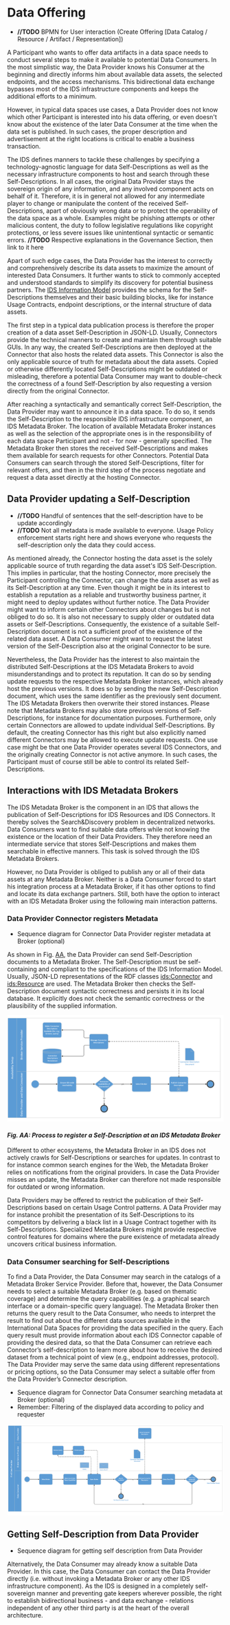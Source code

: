 # Data Offering

- **//TODO** BPMN for User interaction (Create Offering [Data Catalog / Resource / Artifact / Representation])

A Participant who wants to offer data artifacts in a data space needs to conduct several steps to make it available to potential Data Consumers. In the most simplistic way, the Data Provider knows his Consumer at the beginning and directly informs him about available data assets, the selected endpoints, and the access mechanisms. This bidirectional data exchange bypasses most of the IDS infrastructure components and keeps the additional efforts to a minimum.

However, in typical data spaces use cases, a Data Provider does not know which other Participant is interested into his data offering, or even doesn't know about the existence of the later Data Consumer at the time when the data set is published. In such cases, the proper description and advertisement at the right locations is critical to enable a business transaction.

The IDS defines manners to tackle these challenges by specifying a technology-agnostic language for data Self-Descriptions as well as the necessary infrastructure components to host and search through these Self-Descriptions. In all cases, the original Data Provider stays the sovereign origin of any information, and any involved component acts on behalf of it. Therefore, it is in general not allowed for any intermediate player to change or manipulate the content of the received Self-Descriptions, apart of obviously wrong data or to protect the operability of the data space as a whole. Examples might be phishing attempts or other malicious content, the duty to follow legislative regulations like copyright protections, or less severe issues like unintentional syntactic or semantic errors.
**//TODO** Respective explanations in the Governance Section, then link to it here

Apart of such edge cases, the Data Provider has the interest to correctly and comprehensively describe its data assets to maximize the amount of interested Data Consumers. It further wants to stick to commonly accepted and understood standards to simplify its discovery for potential business partners. The [IDS Information Model](../3_4_Information_Layer) provides the schema for the Self-Descriptions themselves and their basic building blocks, like for instance Usage Contracts, endpoint descriptions, or the internal structure of data assets.

The first step in a typical data publication process is therefore the proper creation of a data asset Self-Description in JSON-LD. Usually, Connectors provide the technical manners to create and maintain them through suitable GUIs. In any way, the created Self-Descriptions are then deployed at the Connector that also hosts the related data assets. This Connector is also the only applicable source of truth for metadata about the data assets. Copied or otherwise differently located Self-Descriptions might be outdated or misleading, therefore a potential Data Consumer may want to double-check the correctness of a found Self-Description by also requesting a version directly from the original Connector.

After reaching a syntactically and semantically correct Self-Description, the Data Provider may want to announce it in a data space. To do so, it sends the Self-Description to the responsible IDS infrastructure component, an IDS Metadata Broker. The location of available Metadata Broker instances as well as the selection of the appropriate ones is in the responsibility of each data space Participant and not - for now - generally specified. The Metadata Broker then stores the received Self-Descriptions and makes them available for search requests for other Connectors. Potential Data Consumers can search through the stored Self-Descriptions, filter for relevant offers, and then in the third step of the process negotiate and request a data asset directly at the hosting Connector.

## Data Provider updating a Self-Description
- **//TODO** Handful of sentences that the self-description have to be update accordingly
- **//TODO** Not all metadata is made available to everyone. Usage Policy enforcement starts right here and shows everyone who requests the self-description only the data they could access.

As mentioned already, the Connector hosting the data asset is the solely applicable source of truth regarding the data asset's IDS Self-Description. This implies in particular, that the hosting Connector, more precisely the Participant controlling the Connector, can change the data asset as well as its Self-Description at any time. Even though it might be in its interest to establish a reputation as a reliable and trustworthy business partner, it might need to deploy updates without further notice. The Data Provider might want to inform certain other Connectors about changes but is not obliged to do so. It is also not necessary to supply older or outdated data assets or Self-Descriptions. Consequently, the existence of a suitable Self-Description document is not a sufficient proof of the existence of the related data asset. A Data Consumer might want to request the latest version of the Self-Description also at the original Connector to be sure.

Nevertheless, the Data Provider has the interest to also maintain the distributed Self-Descriptions at the IDS Metadata Brokers to avoid misunderstandings and to protect its reputation. It can do so by sending update requests to the respective Metadata Broker instances, which already host the previous versions. It does so by sending the new Self-Description document, which uses the same identifier as the previously sent document. The IDS Metadata Brokers then overwrite their stored instances. Please note that Metadata Brokers may also store previous versions of Self-Descriptions, for instance for documentation purposes. Furthermore, only certain Connectors are allowed to update individual Self-Descriptions. By default, the creating Connector has this right but also explicitly named different Connectors may be allowed to execute update requests. One use case might be that one Data Provider operates several IDS Connectors, and the originally creating Connector is not active anymore. In such cases, the Participant must of course still be able to control its related Self-Descriptions.


## Interactions with IDS Metadata Brokers

The IDS Metadata Broker is the component in an IDS that allows the publication of Self-Descriptions for IDS Resources and IDS Connectors. It thereby solves the Search&Discovery problem in decentralized networks. Data Consumers want to find suitable data offers while not knowing the existence or the location of their Data Providers. They therefore need an intermediate service that stores Self-Descriptions and makes them searchable in effective manners. This task is solved through the IDS Metadata Brokers.

However, no Data Provider is obliged to publish any or all of their data assets at any Metadata Broker. Neither is a Data Consumer forced to start his integration process at a Metadata Broker, if it has other options to find and locate its data exchange partners. Still, both have the option to interact with an IDS Metadata Broker using the following main interaction patterns.

### Data Provider Connector registers Metadata
- Sequence diagram for Connector Data Provider register metadata at Broker (optional)

As shown in Fig. [AA](#PublishSelf-Description), the Data Provider can send Self-Description documents to a Metadata Broker. The Self-Description must be self-containing and compliant to the specifications of the IDS Information Model. Usually, JSON-LD representations of the RDF classes [ids:Connector](https://w3id.org/idsa/core/Connector) and [ids:Resource](https://w3id.org/idsa/core/Resource) are used. The Metadata Broker then checks the Self-Description document syntactic correctness and persists it in its local database. It explicitly does not check the semantic correctness or the plausibility of the supplied information.

![PublishSelf-Description](../../media/image25_register-at-broker.png)
#### _Fig. AA: Process to register a Self-Description at an IDS Metadata Broker_

Different to other ecosystems, the Metadata Broker in an IDS does not actively crawls for Self-Descriptions or searches for updates. In contrast to for instance common search engines for the Web, the Metadata Broker relies on notifications from the original providers. In case the Data Provider misses an update, the Metadata Broker can therefore not made responsible for outdated or wrong information.

Data Providers may be offered to restrict the publication of their Self-Descriptions based on certain Usage Control patterns. A Data Provider may for instance prohibit the presentation of its Self-Descriptions to its competitors by delivering a black list in a Usage Contract together with its Self-Descriptions. Specialized Metadata Brokers might provide respective control features for domains where the pure existence of metadata already uncovers critical business information.

### Data Consumer searching for Self-Descriptions

To find a Data Provider, the Data Consumer may search in the catalogs of a Metadata Broker Service Provider. Before that, however, the Data Consumer needs to select a suitable Metadata Broker (e.g. based on thematic coverage) and determine the query capabilities (e.g. a graphical search interface or a domain-specific query language). The Metadata Broker then returns the query result to the Data Consumer, who needs to interpret the result to find out about the different data sources available in the International Data Spaces for providing the data specified in the query. Each query result must provide information about each IDS Connector capable of providing the desired data, so that the Data Consumer can retrieve each Connector’s self-description
to learn more about how to receive the desired dataset from a technical point of view (e.g., endpoint addresses, protocol). The Data Provider may serve the same data using different
representations or pricing options, so the Data Consumer may select a suitable offer from the Data Provider’s Connector description.

- Sequence diagram for Connector Data Consumer searching metadata at Broker (optional)
- Remember: Filtering of the displayed data according to policy and requester

![Query Self-Descriptions](../../media/image27_query-at-broker.png)


## Getting Self-Description from Data Provider
- Sequence diagram for getting self description from Data Provider

Alternatively, the Data Consumer may already know a suitable Data Provider. In this case, the Data Consumer can contact the Data Provider directly (i.e. without invoking a Metadata Broker or any other IDS infrastructure component). As the IDS is designed in a completely self-sovereign manner and preventing gate keepers wherever possible, the right to establish bidirectional business - and data exchange - relations independent of any other third party is at the heart of the overall architecture.

